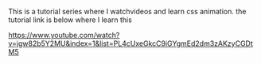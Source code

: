 This is a tutorial series where I watchvideos and learn css animation.
the tutorial link is below where I learn this 

https://www.youtube.com/watch?v=jgw82b5Y2MU&index=1&list=PL4cUxeGkcC9iGYgmEd2dm3zAKzyCGDtM5